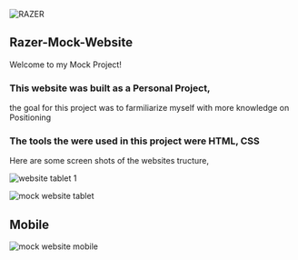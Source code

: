 ![RAZER](https://github.com/DanielsWebDevelopment/JavaScript-ChatBot/assets/129445203/d6fba0b7-7ed7-44d4-888c-eac8f48a80bb)

## Razer-Mock-Website
Welcome to my Mock Project!

### This website was built as a Personal Project, 

the goal for this project was to farmiliarize myself with more knowledge on Positioning
### The tools the were used in this project were HTML, CSS 

Here are some screen shots of the websites tructure, 

![website tablet 1](https://github.com/DanielsWebDevelopment/Image-Gallery-Website/assets/129445203/a336f699-0d54-48b9-80a7-37887586f157)

![mock website tablet](https://github.com/DanielsWebDevelopment/Image-Gallery-Website/assets/129445203/2640da6d-fff4-4529-b114-bf1b150550cf)

## Mobile 
![mock website mobile](https://github.com/DanielsWebDevelopment/Image-Gallery-Website/assets/129445203/fd9093e8-947e-4a06-b8ad-61ed792082cc)
